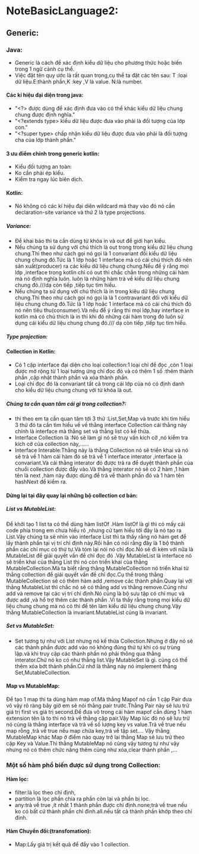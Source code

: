 # NoteBasicLanguage2:
## Generic:
### Java:
-  Generic là cách để xác định kiểu dữ liệu cho phương thức hoặc biến trong 1 ngữ cảnh cụ thể.
-  Việc đặt tên quy ước là rất quan trọng,cụ thể ta đặt các tên sau: T :loại dữ liệu.E:thành phần,K :key ,V là value. N:là number.
#### Các kí hiệu đại diện trong java: 
-    "<?>  được dùng để xác định đưa vào có thể khác kiểu dữ liệu chung chung được định nghĩa."
-    "<?extends type> kiểu dữ liệu được đưa vào phải là đối tượng của lớp con."
-    "<?super type> chấp nhận kiểu dữ liệu được đưa vào phải là đối tượng cha của lớp thành phần."
#### 3 ưu điểm chính trong generic kotlin: 
- Kiểu đối tượng an toàn:
- Ko cần phải ép kiểu.
- Kiểm tra ngay lúc biên dịch.
#### Kotlin:
- Nó không có các kí hiệu đại diên wildcard mà thay vào đó nó cần declaration-site variance và thứ 2 là type projections.
##### Variance:
- Để khai báo thì ta cần dùng từ khóa in và out để giới hạn kiểu.
- Nếu chúng ta sử dụng với chú thích là out trong trong kiểu dữ liệu chung chung.Thì theo như cách gọi nó gọi là 1 convariant đối kiểu dữ liệu chung chung đó.Tức là 1 lớp hoặc 1 interface mà có cái chú thích đó nên sản xuất(producer) ra các kiểu dữ liệu chung chung.Nếu để ý rằng mọi lớp ,interface trong kotlin chỉ có out thì chắc chắn trong những cái hàm mà nó định nghĩa luôn.
luôn là những hàm trả về kiểu dữ liệu chung chung đó.///dạ còn tiếp ,tiếp tục tìm hiểu.
- Nếu chúng ta sử dụng với chú thích là in trong kiêu dữ liệu chung chung.Thì theo như cách gọi nó gọi là là 1 contravariant đối với kiểu dữ liệu  chung chung đó.Tức là 1 lớp hoăc 1 interface mà có cái chú thích đó nó nên tiêu thu(consumer).Và nếu để ý rằng thì mọi lớp,hay interface in kotlin mà có chú thích là in thì khi đó những cái hàm trong đó luôn sử dụng cái kiểu dữ liệu chung chung đó./// dạ còn tiếp ,tiếp tục tìm hiểu.
##### Type projection:
#### Collection in Kotlin:
- Có 1 cặp interface đại diện cho loại collection:1 loại chỉ để đọc ,còn 1 loại được mở rộng từ 1 loại tương ứng chỉ đọc đó và có thêm 1 số :thêm thành phần ,cập nhật thành phần và xóa thành phần.
- Loại chỉ đọc đó là convariant tất cả trong cái lớp của nó có  định danh cho kiểu dữ liệu chung chung với từ khóa là out.
##### Chúng ta cần quan tâm cái gì trong collection?:
- thì theo em ta cần quan tâm tới 3 thứ :List,Set,Map và trước khi tìm hiểu 3 thứ đó ta cần tìm hiểu về về thằng interface Collection<T> cái thằng này chính là interface mà thằng set và thằng list có kế thừa.
- Interface Collection<T> là :Nó sẽ làm gì nó sẽ truy vấn kích cỡ ,nó kiểm tra kích cở của collection này,......
- Interface Interable:Thằng này là thằng Collection nó sẽ triển khai và nó sẽ trả về 1 hàm cái hàm đó sẽ trả về 1  interface interator ,interface là convariant.Và cái thằng interator đó được trả ra để duyệt thành phần của chuổi collection được đẩy vào.Và thằng interator nó sẽ có 2 hàm ,1 hàm tên là next ,hàm này được dùng để trả về thành phần đó 
và 1 hàm tên hashNext để kiểm ra.
#### Dừng lại tại đây quay lại những bộ collection cơ bản:
##### List vs MutableList:
Để khởi tạo 1 list ta có thể dùng hàm listOf .Hàm listOf là gì thì có mấy cái code phía trong em chưa hiểu rõ ,nhưng cứ tạm hiểu tới đây là nó tạo ra List.Vậy chúng ta sẽ nhìn vào interface List thì ta thấy rằng nó hàm get để lấy thành phần tại vị trí chỉ định này.Rồi hắn có nói rằng đây là 1 bộ thành phần các chỉ mục có thứ tự.Và tóm lại nói nó chỉ đọc.Nó sẽ đi kèm với nữa là MutableList để giải quyết vấn đề chỉ đọc đó .Vậy MutableList là interface nó sẽ triển khai của thằng List thì nó còn triển khai cùa thằng MutableCollection.Mà ta biết rằng thằng MutableCollection nó triển khai từ thằng collection để giải quyết vấn đề chỉ đọc.Cụ thể trong thằng MutableCollection sẽ có thêm hàm add ,remove các thành phần.Quay lại với thằng MutableList thì chắc nó sẽ có thằng add vs thằng remove.Củng như add và remove tại các vị trí chỉ định.Nó củng là bộ sưu tập có chỉ mục
và được add ,và hổ trợ thêm các thành phần .Vì ta thấy rằng trong mọi kiểu dữ liệu chung chung mà nó có thì để tên làm kiểu dữ liệu chung chung.Vậy thằng MutableCollection là invariant.MutableList củng là invariant.
##### Set vs MutableSet:
- Set tương tự như với List nhưng nó kế thừa Collection.Nhưng ở đây nó sẽ các thành phần được add vào nó không đúng thứ tự khi có sự trùng lặp.và khi truy cập các thành phần nó phải thông qua thằng interator.Chứ nó ko có như thằng list.Vậy MutableSet là gì. củng có thể thêm xóa bớt thành phần.Cứ nhớ là thằng này nó implement thằng Set,MutableCollection.
#### Map vs MutableMap:
Để tạo 1 map thì ta dùng hàm map of.Mà thằng Mapof nó cần 1 cặp Pair đưa vô vậy rõ ràng bây giờ em sẽ nói thằng pair trước.Thằng Pair này sẽ lưu trử giá trị first vs giá trị second.Để đưa vô trong cái hàm mapof cần dùng 1 hàm extension tên là to thì nó trả về thằng  cặp pair.Vậy Map lúc đó nó sẽ lưu trử nó củng là thằng interface và trả về số lượng key vs value.Trả về true nếu map rỗng ,trả về true nếu map chứa key,trả về tập set....
Vậy thằng MutableMap khác Map ở điểm nào quay trở lai thằng Map sẽ lưu trử theo cặp Key và Value.Thì thằng MutableMap nó củng vậy tương tự như vậy nhưng nó có thêm chức năng thêm củng như xóa,clear thành phần ,...
### Một số hàm phổ biến được sử dụng trong Collection:
#### Hàm lọc:
- filter:là lọc theo chỉ định,
- partition là lọc phần chia ra phần còn lại và phần bị lọc.
- any:trả về true ,ít nhất 1 thành phần được chỉ định.none;trả về true nếu ko có bất cứ thành phần chỉ đinh.all.nếu tất cả thành phần khớp theo chỉ đinh.
#### Hàm Chuyển đổi:(transfomation):
- Map:Lấy giá trị kết quả để đẩy vào 1 collection.
